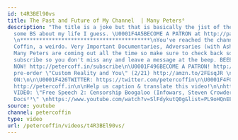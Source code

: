 ```yaml
---
id: t4R3BEl90vs
title: The Past and Future of My Channel  | Many Peters⁶
description: "The title is a joke but that is basically the jist of the video, plus
  some BS about my life I guess. \U0001F4A5BECOME A PATRON at http://patreon.com/petercoffin\n
  \n*****************************************\nYou've reached the channel of Peter
  Coffin, a weirdo. Very Important Documentaries, Adversaries (with Ashleigh!) and
  Many Peters are coming out all the time so make sure to check back soon. Please
  subscribe so you don't miss any and leave a message at the beep. BEEEEEEEEEP.\n\n\U0001F4FASubscribe
  NOW! http://petercoff.in/subscribe\n\U0001F496BECOME A PATRON! http://patreon.com/petercoffin\n\U0001F4D5
  pre-order \"Custom Reality and You\" (2/21) http://amzn.to/2FEsqJR \n\nFOLLOW PETER
  ON:\n\n\U0001F426TWITTER: https://twitter.com/petercoffin\n\U0001F4F0MEDIUM: https://medium.com/@petercoffin\n\U0001F4F1NOTIFICATIONS:
  http://petercoff.in\n\nHelp us caption & translate this video!\n\nhttps://amara.org/v/daFq/\n\n-~-~~-~~~-~~-~-\nNEW
  VIDEO: \"Free Speech 2: Censorship Boogaloo (Infowars, Steven Crowder) | Very Important
  Docs²³\" \nhttps://www.youtube.com/watch?v=SlFdykutQ0g&list=PL9oHQnEByWyXObkJN9YYQS9hxBjpN8RLG\n-~-~~-~~~-~~-~-"
source: youtube
channel: petercoffin
type: video
url: /petercoffin/videos/t4R3BEl90vs/
---
```


